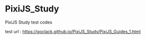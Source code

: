 # PixiJS_Study
PixiJS Study test codes

test url : https://goclack.github.io/PixiJS_Study/PixiJS_Guides_1.html
